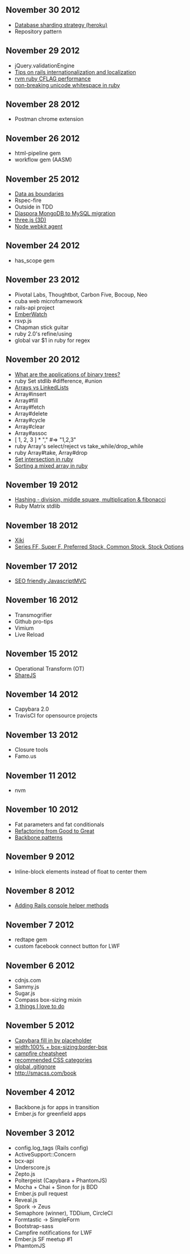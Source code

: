 ## November 30 2012

* [Database sharding strategy (heroku)](http://www.craigkerstiens.com/2012/11/30/sharding-your-database/)
* Repository pattern

## November 29 2012

* jQuery.validationEngine
* [Tips on rails internationalization and localization](http://blog.localeapp.com/2012/11/21/avoiding-the-tar-pits-of-localization-with-jeff-casimir/?utm_source=rubyweekly&utm_medium=email)
* [rvm ruby CFLAG performance](https://github.com/wayneeseguin/rvm/issues/1240)
* [non-breaking unicode whitespace in ruby](http://www.rubyinside.com/the-split-is-not-enough-whitespace-shenigans-for-rubyists-5980.html?utm_source=rubyweekly&utm_medium=email)

## November 28 2012

* Postman chrome extension

## November 26 2012

* html-pipeline gem
* workflow gem (AASM)

## November 25 2012

* [Data as boundaries](http://confreaks.com/videos/1314-rubyconf2012-boundaries)
* Rspec-fire
* Outside in TDD
* [Diaspora MongoDB to MySQL migration](http://www.youtube.com/watch?v=OqBAVC9GGeI)
* [three.js (3D)](http://www.aerotwist.com/tutorials/getting-started-with-three-js/)
* [Node webkit agent](https://github.com/c4milo/node-webkit-agent)

## November 24 2012

* has_scope gem

## November 23 2012

* Pivotal Labs, Thoughtbot, Carbon Five, Bocoup, Neo
* cuba web microframework
* rails-api project
* [EmberWatch](http://emberwatch.com/)
* rsvp.js
* Chapman stick guitar
* ruby 2.0's refine/using
* global var $1 in ruby for regex

## November 20 2012

* [What are the applications of binary trees?](http://stackoverflow.com/questions/2130416/what-are-the-applications-of-binary-trees)
* ruby Set stdlib #difference, #union
* [Arrays vs
  LinkedLists](http://khakimov.com/blog/2012/05/11/back-to-school-linked-list-with-ruby/)
* Array#insert
* Array#fill
* Array#fetch
* Array#delete
* Array#cycle
* Array#clear
* Array#assoc
* [ 1, 2, 3 ] * ","  #=> "1,2,3"
* ruby Array's select/reject vs take_while/drop_while
* ruby Array#take, Array#drop
* [Set intersection in
  ruby](http://www.ruby-doc.org/core-1.9.3/Array.html#method-i-26)
* [Sorting a mixed array in
  ruby](http://stackoverflow.com/questions/8160087/how-to-sort-a-mixed-array-by-different-elements-in-ruby)

## November 19 2012

* [Hashing - division, middle square, multiplication & fibonacci](http://www.brpreiss.com/books/opus8/)
* Ruby Matrix stdlib

## November 18 2012

* [Xiki](http://xiki.org/)
* [Series FF, Super F, Preferred Stock, Common Stock, Stock Options](http://blognewcomb.squarespace.com/startups/)

## November 17 2012

* [SEO friendly JavascriptMVC](https://developers.google.com/webmasters/ajax-crawling/docs/getting-started)

## November 16 2012

* Transmogrifier
* Github pro-tips
* Vimium
* Live Reload

## November 15 2012

* Operational Transform (OT)
* [ShareJS](http://sharejs.org/)

## November 14 2012

* Capybara 2.0
* TravisCI for opensource projects

## November 13 2012

* Closure tools
* Famo.us

## November 11 2012

* nvm

## November 10 2012

* Fat parameters and fat conditionals
* [Refactoring from Good to Great](http://confreaks.com/videos/1233-aloharuby2012-refactoring-from-good-to-great)
* [Backbone patterns](http://ricostacruz.com/backbone-patterns/)

## November 9 2012

* Inline-block elements instead of float to center them

## November 8 2012

* [Adding Rails console helper
  methods](http://opensoul.org/blog/archives/2012/11/08/add-helper-methods-to-your-rails-console/)

## November 7 2012

* redtape gem
* custom facebook connect button for LWF

## November 6 2012

* cdnjs.com
* Sammy.js
* Sugar.js
* Compass box-sizing mixin
* [3 things I love to
  do](http://jasonong.tumblr.com/post/35129059751/3-things-that-i-enjoy-doing-on-a-daily-basis)

## November 5 2012

* [Capybara fill in by
  placeholder](http://stackoverflow.com/questions/11458726/rails-spec-fill-in-using-placeholder)
* [width:100% +
  box-sizing:border-box](https://github.com/twitter/bootstrap/issues/1058)
* [campfire cheatsheet](http://cheat.errtheblog.com/s/campfire/)
* [recommended CSS categories](http://smacss.com/book/categorizing)
* [global .gitignore](https://help.github.com/articles/ignoring-files)
* http://smacss.com/book

## November 4 2012

* Backbone.js for apps in transition
* Ember.js for greenfield apps

## November 3 2012

* config.log_tags (Rails config)
* ActiveSupport::Concern
* bcx-api
* Underscore.js
* Zepto.js
* Poltergeist (Capybara + PhantomJS)
* Mocha + Chai + Sinon for js BDD
* Ember.js pull request
* Reveal.js
* Spork -> Zeus
* Semaphore (winner), TDDium, CircleCI
* Formtastic -> SimpleForm
* Bootstrap-sass
* Campfire notifications for LWF
* Ember.js SF meetup #1
* PhamtomJS
